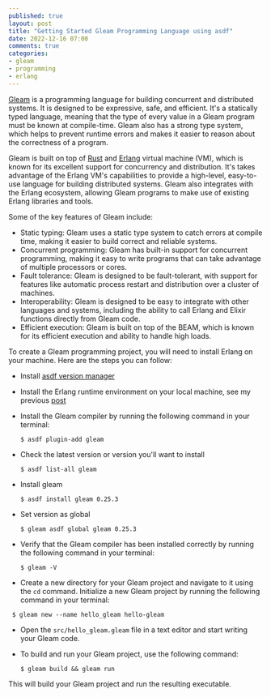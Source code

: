 ```yaml
---
published: true
layout: post
title: "Getting Started Gleam Programming Language using asdf"
date: 2022-12-16 07:00
comments: true
categories: 
- gleam
- programming
- erlang
---
```


[Gleam](https://gleam.run) is a programming language for building concurrent and distributed systems.  It is designed to be expressive, safe, and efficient. 
It's a statically typed language, meaning that the type of every value in a Gleam program must be known at compile-time. Gleam also has a strong type system, which helps to prevent runtime errors and makes it easier to reason about the correctness of a program.

Gleam is built on top of [Rust](https://www.rust-lang.org) and [Erlang](https://www.erlang.org) virtual machine (VM), which is known for its excellent support for concurrency and distribution. It's takes advantage of the Erlang VM's capabilities to provide a high-level, easy-to-use language for building distributed systems. 
Gleam also integrates with the Erlang ecosystem, allowing Gleam programs to make use of existing Erlang libraries and tools.

<!--more-->

Some of the key features of Gleam include:

* Static typing: Gleam uses a static type system to catch errors at compile time, making it easier to build correct and reliable systems.
* Concurrent programming: Gleam has built-in support for concurrent programming, making it easy to write programs that can take advantage of multiple processors or cores.
* Fault tolerance: Gleam is designed to be fault-tolerant, with support for features like automatic process restart and distribution over a cluster of machines.
* Interoperability: Gleam is designed to be easy to integrate with other languages and systems, including the ability to call Erlang and Elixir functions directly from Gleam code.
* Efficient execution: Gleam is built on top of the BEAM, which is known for its efficient execution and ability to handle high loads.



To create a Gleam programming project, you will need to install Erlang on your machine. Here are the steps you can follow:
* Install [asdf version manager](https://github.com/asdf-vm/asdf)
* Install the Erlang runtime environment on your local machine, see my previous [post](https://www.yadirosadi.com/programming/setting-up-elixir-environment/)
* Install the Gleam compiler by running the following command in your terminal: 
  
  ```
  $ asdf plugin-add gleam
  ```
  
* Check the latest version or version you'll want to install
  
  ```
  $ asdf list-all gleam
  ```
  
* Install gleam
  
  ```
  $ asdf install gleam 0.25.3
  ```
  
* Set version as global
  
  ```
  $ gleam asdf global gleam 0.25.3
  ```
  
* Verify that the Gleam compiler has been installed correctly by running the following command in your terminal:
 
  ```
  $ gleam -V
  ``` 

* Create a new directory for your Gleam project and navigate to it using the `cd` command. Initialize a new Gleam project by running the following command in your terminal:
 
 ```
  $ gleam new --name hello_gleam hello-gleam
  ```
* Open the `src/hello_gleam.gleam` file in a text editor and start writing your Gleam code.
* To build and run your Gleam project, use the following command:
  
  ```
  $ gleam build && gleam run
  
  ```

This will build your Gleam project and run the resulting executable.
